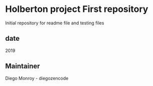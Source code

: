 # Holberton project First repository

Initial repository for readme file and testing files

## date
2019

## Maintainer

Diego Monroy - diegozencode
